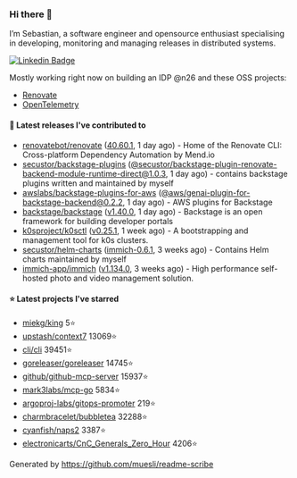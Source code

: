 ### Hi there 👋

I’m Sebastian, a software engineer and opensource enthusiast specialising in developing, monitoring and managing releases in distributed systems.    

[![Linkedin Badge](https://img.shields.io/badge/-LinkedIn-blue?style=flat&logo=Linkedin&logoColor=white&link=https://www.linkedin.com/in/sebastian-poxhofer/)](https://www.linkedin.com/in/sebastian-poxhofer/)

Mostly working right now on building an IDP @n26 and these OSS projects:
- [Renovate](https://github.com/renovatebot/renovate)
- [OpenTelemetry](https://github.com/open-telemetry)



#### 🚀 Latest releases I've contributed to

- [renovatebot/renovate](https://github.com/renovatebot/renovate) ([40.60.1](https://github.com/renovatebot/renovate/releases/tag/40.60.1), 1 day ago) - Home of the Renovate CLI: Cross-platform Dependency Automation by Mend.io
- [secustor/backstage-plugins](https://github.com/secustor/backstage-plugins) ([@secustor/backstage-plugin-renovate-backend-module-runtime-direct@1.0.3](https://github.com/secustor/backstage-plugins/releases/tag/%40secustor/backstage-plugin-renovate-backend-module-runtime-direct%401.0.3), 1 day ago) - contains backstage plugins written and maintained by myself
- [awslabs/backstage-plugins-for-aws](https://github.com/awslabs/backstage-plugins-for-aws) ([@aws/genai-plugin-for-backstage-backend@0.2.2](https://github.com/awslabs/backstage-plugins-for-aws/releases/tag/%40aws/genai-plugin-for-backstage-backend%400.2.2), 1 day ago) - AWS plugins for Backstage
- [backstage/backstage](https://github.com/backstage/backstage) ([v1.40.0](https://github.com/backstage/backstage/releases/tag/v1.40.0), 1 day ago) - Backstage is an open framework for building developer portals
- [k0sproject/k0sctl](https://github.com/k0sproject/k0sctl) ([v0.25.1](https://github.com/k0sproject/k0sctl/releases/tag/v0.25.1), 1 week ago) - A bootstrapping and management tool for k0s clusters.
- [secustor/helm-charts](https://github.com/secustor/helm-charts) ([immich-0.6.1](https://github.com/secustor/helm-charts/releases/tag/immich-0.6.1), 3 weeks ago) - Contains Helm charts maintained by myself
- [immich-app/immich](https://github.com/immich-app/immich) ([v1.134.0](https://github.com/immich-app/immich/releases/tag/v1.134.0), 3 weeks ago) - High performance self-hosted photo and video management solution.

#### ⭐ Latest projects I've starred

- [miekg/king](https://github.com/miekg/king) 5⭐
- [upstash/context7](https://github.com/upstash/context7) 13069⭐
- [cli/cli](https://github.com/cli/cli) 39451⭐
- [goreleaser/goreleaser](https://github.com/goreleaser/goreleaser) 14745⭐
- [github/github-mcp-server](https://github.com/github/github-mcp-server) 15937⭐
- [mark3labs/mcp-go](https://github.com/mark3labs/mcp-go) 5834⭐
- [argoproj-labs/gitops-promoter](https://github.com/argoproj-labs/gitops-promoter) 219⭐
- [charmbracelet/bubbletea](https://github.com/charmbracelet/bubbletea) 32288⭐
- [cyanfish/naps2](https://github.com/cyanfish/naps2) 3387⭐
- [electronicarts/CnC_Generals_Zero_Hour](https://github.com/electronicarts/CnC_Generals_Zero_Hour) 4206⭐



Generated by https://github.com/muesli/readme-scribe

